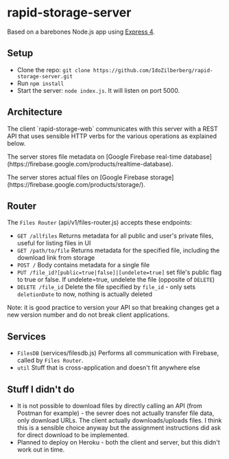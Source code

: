 # rapid-storage-server

Based on a barebones Node.js app using [Express 4](http://expressjs.com/).

## Setup
* Clone the repo: `git clone https://github.com/IdoZilberberg/rapid-storage-server.git`
* Run `npm install`
* Start the server: `node index.js`. It will listen on port 5000.

## Architecture

<p>The client `rapid-storage-web` communicates with this server with a REST API that uses sensible HTTP verbs for the various operations as explained below.</p>
<p>The server stores file metadata on [Google Firebase real-time database](https://firebase.google.com/products/realtime-database).</p>
<p>The server stores actual files on [Google Firebase storage](https://firebase.google.com/products/storage/).</p>

## Router

The `Files Router` (api/v1/files-router.js) accepts these endpoints:

* `GET /allfiles` Returns metadata for all public and user's private files, useful for listing files in UI 
* `GET /path/to/file` Returns metadata for the specified file, including the download link from storage 
* `POST /` Body contains metadata for a single file 
* `PUT /file_id?[public=true|false]|[undelete=true]` set file's public flag to true or false. If undelete=true, undelete the file (opposite of `DELETE`)  
* `DELETE /file_id` Delete the file specified by `file_id` - only sets `deletionDate` to now, nothing is actually deleted

Note: it is good practice to version your API so that breaking changes get a new version number and do not break client applications.

## Services

* `FilesDB` (services/filesdb.js) Performs all communication with Firebase, called by `Files Router`.
* `util` Stuff that is cross-application and doesn't fit anywhere else 

## Stuff I didn't do
* It is not possible to download files by directly calling an API (from Postman for example) - the sevrer does not actually transfer file data, only download URLs. The client actually downloads/uploads files. I think this is a sensible choice anyway but the assignment instructions did ask for direct download to be implemented.
* Planned to deploy on Heroku - both the client and server, but this didn't work out in time. 
